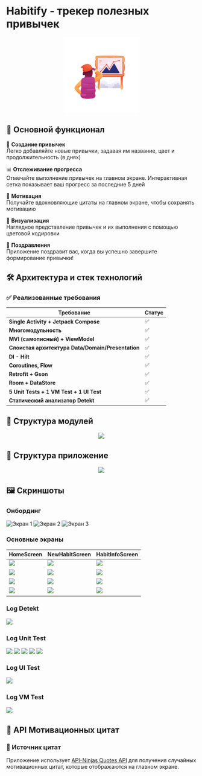 # Habitify - трекер полезных привычек

<p align="center">
  <img src="app/src/main/ic_launcher-playstore.png" width="200" alt="Логотип приложения">
</p>

## 📱 Основной функционал
🎯 **Создание привычек**  
Легко добавляйте новые привычки, задавая им название, цвет и продолжительность (в днях)

📊 **Отслеживание прогресса**  
Отмечайте выполнение привычек на главном экране. Интерактивная сетка показывает ваш прогресс за последние 5 дней

💫 **Мотивация**  
Получайте вдохновляющие цитаты на главном экране, чтобы сохранять мотивацию

🎨 **Визуализация**  
Наглядное представление привычек и их выполнения с помощью цветовой кодировки

🎉 **Поздравления**  
Приложение поздравит вас, когда вы успешно завершите формирование привычки!


## 🛠 Архитектура и стек технологий

### ✅ Реализованные требования

| Требование | Статус |
|------------|--------|
| **Single Activity + Jetpack Compose** | ✅ |
| **Многомодульность** | ✅ |
| **MVI (самописный) + ViewModel** | ✅ |
| **Слоистая архитектура Data/Domain/Presentation** | ✅|
| **DI - Hilt** | ✅ |
| **Coroutines, Flow** | ✅ |
| **Retrofit + Gson** | ✅ |
| **Room + DataStore** | ✅ |
| **5 Unit Tests + 1 VM Test + 1 UI Test** | ✅ |
| **Статический анализатор Detekt** | ✅ |


## 📁 Структура модулей
<p align="center">
  <img src="https://github.com/user-attachments/assets/0d8593d9-7ea8-49b0-a07d-329d494ef0f3" />
</p>

## 📁 Структура приложение
<p align="center">
  <img src="https://github.com/user-attachments/assets/b8dcbd7e-4f76-48af-a0ac-de4a7fb1ba30" />
</p>


## 🖼 Скриншоты


### Онбординг
<p align="start">
  <img src="https://github.com/user-attachments/assets/2007e1d5-3584-45a3-b038-9215ddba5851" width="200" alt="Экран 1">
  <img src="https://github.com/user-attachments/assets/fd0ae05d-0da7-466d-a587-36d067df941a" width="200" alt="Экран 2">
  <img src="https://github.com/user-attachments/assets/e389ceda-4453-45c9-a6b8-152c536c57c4" width="200" alt="Экран 3">
</p>

### Основные экраны
| HomeScreen | NewHabitScreen | HabitInfoScreen |
|------------|----------------|-----------------|
| <img src="https://github.com/user-attachments/assets/d6b89fdc-afe3-43ac-a804-46cf18ae33db" width="200"> | <img src="https://github.com/user-attachments/assets/e6939e19-2e63-4bb6-a715-69a20618d47f" width="200"> | <img src="https://github.com/user-attachments/assets/90ac5a02-c05e-4ea6-bf83-e01ae80b969d" width="200"> |
| <img src="https://github.com/user-attachments/assets/a8f25241-bc5b-455e-bca8-d425c71457ae" width="200"> | <img src="https://github.com/user-attachments/assets/c05e12a1-25fa-4ce0-ac55-0afc335cb39a" width="200"> | <img src="https://github.com/user-attachments/assets/b82f5e1b-781f-4646-9ee1-774bcc682170" width="200"> |
| <img src="https://github.com/user-attachments/assets/5426af46-e5b0-4d64-9793-e6f065efc5b6" width="200"> | <img src="https://github.com/user-attachments/assets/dca3df32-f286-45a9-b750-9cca67a7e74b" width="200"> | <img src="https://github.com/user-attachments/assets/f9a24582-fc58-48f7-9a4e-5f8bbf2361fa" width="200"> |
| <img src="https://github.com/user-attachments/assets/cdcbd46b-2ba0-4969-aa41-31a2d4d3e1cf" width="200"> | <img src="https://github.com/user-attachments/assets/c750c1a3-fed9-4457-9d86-e5813ea88a22" width="200"> | <img src="https://github.com/user-attachments/assets/bb32a799-5106-447b-8b76-7834d38ef7e5" width="200"> |


### Log Detekt
<p align="start">
  <img src="https://github.com/user-attachments/assets/3e9068b3-3ee6-4764-b6a2-033f942eff80" />
</p>


### Log Unit Test
<p align="start">
  <img src="https://github.com/user-attachments/assets/5b1ca507-f599-4746-9b96-db70a6eff238" />
  <img src="https://github.com/user-attachments/assets/1bc54411-3afd-4fa9-921b-dff0cc82f774" />
  <img src="https://github.com/user-attachments/assets/f026c2d4-4caa-4bf6-b2c1-b98d3a7d6c42" />
  <img src="https://github.com/user-attachments/assets/c4dd89f9-692c-474e-b183-21b685245d6c" />
  <img src="https://github.com/user-attachments/assets/c04db9e6-1f45-472d-bca3-843b2dd53a94" />
</p>


### Log UI Test
<p align="start">
  <img src="https://github.com/user-attachments/assets/b6423a1e-b9e3-4b1b-89a7-c1404add62b1" />
</p>


### Log VM Test
<p align="start">
  <img src="https://github.com/user-attachments/assets/91f33536-e8a0-4ab1-a233-c1be973aba3f" />
</p>


## 🌟 API Мотивационных цитат

### 📡 Источник цитат
Приложение использует [API-Ninjas Quotes API](https://api-ninjas.com/api/quotes) для получения случайных мотивационных цитат, которые отображаются на главном экране.
